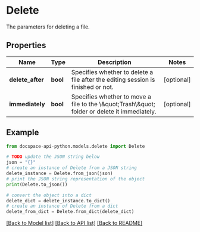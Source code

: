 # Delete
The parameters for deleting a file.

## Properties

Name | Type | Description | Notes
------------ | ------------- | ------------- | -------------
**delete_after** | **bool** | Specifies whether to delete a file after the editing session is finished or not. | [optional] 
**immediately** | **bool** | Specifies whether to move a file to the \\\&quot;Trash\\\&quot; folder or delete it immediately. | [optional] 

## Example

```python
from docspace-api-python.models.delete import Delete

# TODO update the JSON string below
json = "{}"
# create an instance of Delete from a JSON string
delete_instance = Delete.from_json(json)
# print the JSON string representation of the object
print(Delete.to_json())

# convert the object into a dict
delete_dict = delete_instance.to_dict()
# create an instance of Delete from a dict
delete_from_dict = Delete.from_dict(delete_dict)
```
[[Back to Model list]](../README.md#documentation-for-models) [[Back to API list]](../README.md#documentation-for-api-endpoints) [[Back to README]](../README.md)


